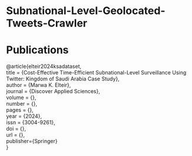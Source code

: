 # Subnational-Level-Geolocated-Tweets-Crawler

# Publications
  @article{elteir2024ksadataset,<br />
    title =  {Cost-Effective Time-Efficient Subnational-Level Surveillance Using Twitter: Kingdom of Saudi Arabia Case Study},<br />
    author = {Marwa K. Elteir},<br />
    journal = {Discover Applied Sciences},<br />
    volume = {},<br />
    number = {},<br />
    pages = {},<br />
    year = {2024},<br />
    issn = {3004-9261},<br />
    doi = {},<br />
    url = {},<br />
    publisher={Springer}<br />
  }  <br />
    
